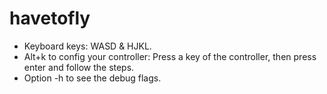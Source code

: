 havetofly
=========
 - Keyboard keys: WASD & HJKL.
 - Alt+k to config your controller: Press a key of the controller, then press enter and follow the steps.
 - Option -h to see the debug flags.
